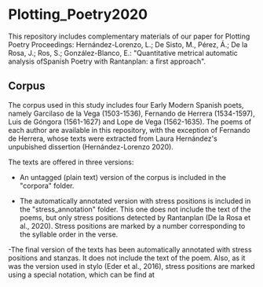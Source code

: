 # Plotting_Poetry2020
This repository includes complementary materials of our paper for Plotting Poetry Proceedings: Hernández-Lorenzo, L.; De Sisto, M., Pérez, Á.; De la Rosa, J.; Ros, S.; González-Blanco, E.: "Quantitative metrical automatic analysis ofSpanish Poetry with Rantanplan: a first approach".

## Corpus
The corpus used in this study includes four Early Modern Spanish poets, namely Garcilaso de la Vega (1503-1536), Fernando de Herrera (1534-1597), Luis de Góngora (1561-1627) and Lope de Vega (1562-1635). The poems of each author are available in this repository, with the exception of Fernando de Herrera, whose texts were extracted from Laura Hernández's unpubished dissertion (Hernández-Lorenzo 2020). 

The texts are offered in three versions:

- An untagged (plain text) version of the corpus is included in the "corpora" folder.

- The automatically annotated version with stress positions is included in the "stress_annotation" folder. This one does not include the text of the poems, but only stress positions detected by Rantanplan (De la Rosa et al., 2020). Stress positions are marked by a number corresponding to the syllable order in the verse.

-The final version of the texts has been automatically annotated with stress positions and stanzas. It does not include the text of the poem. Also, as it was the version used in stylo (Eder et al., 2016), stress positions are marked using a special notation, which can be find at
